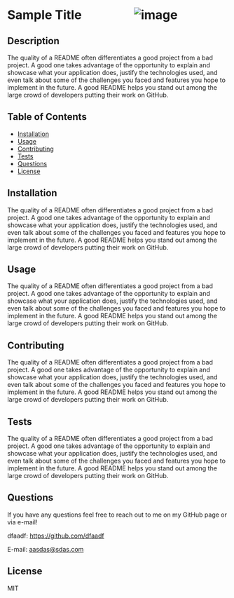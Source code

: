 # Sample Title &nbsp;&nbsp;&nbsp;&nbsp;&nbsp;&nbsp;&nbsp;&nbsp;&nbsp;&nbsp;&nbsp;&nbsp;&nbsp;&nbsp;&nbsp;&nbsp; ![image](https://img.shields.io/badge/license-MIT-blueviolet)
    
## Description

The quality of a README often differentiates a good project from a bad project. A good one takes advantage of the opportunity to explain and showcase what your application does, justify the technologies used, and even talk about some of the challenges you faced and features you hope to implement in the future. A good README helps you stand out among the large crowd of developers putting their work on GitHub.


## Table of Contents

* [Installation](#installation)
* [Usage](#usage)
* [Contributing](#contributing)
* [Tests](#tests)
* [Questions](#questions)
* [License](#license)


## Installation

The quality of a README often differentiates a good project from a bad project. A good one takes advantage of the opportunity to explain and showcase what your application does, justify the technologies used, and even talk about some of the challenges you faced and features you hope to implement in the future. A good README helps you stand out among the large crowd of developers putting their work on GitHub.


## Usage

The quality of a README often differentiates a good project from a bad project. A good one takes advantage of the opportunity to explain and showcase what your application does, justify the technologies used, and even talk about some of the challenges you faced and features you hope to implement in the future. A good README helps you stand out among the large crowd of developers putting their work on GitHub.


## Contributing

The quality of a README often differentiates a good project from a bad project. A good one takes advantage of the opportunity to explain and showcase what your application does, justify the technologies used, and even talk about some of the challenges you faced and features you hope to implement in the future. A good README helps you stand out among the large crowd of developers putting their work on GitHub.


## Tests

The quality of a README often differentiates a good project from a bad project. A good one takes advantage of the opportunity to explain and showcase what your application does, justify the technologies used, and even talk about some of the challenges you faced and features you hope to implement in the future. A good README helps you stand out among the large crowd of developers putting their work on GitHub.


## Questions

If you have any questions feel free to reach out to me on my GitHub page or via e-mail!

dfaadf: https://github.com/dfaadf

E-mail: aasdas@sdas.com


## License

MIT
    
